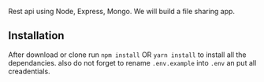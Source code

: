 

Rest api using Node, Express, Mongo.
We will build a file sharing app. 






## Installation 
After download or clone run `npm install` OR `yarn install` to install all the dependancies.
also do not forget to rename `.env.example` into `.env` an put all creadentials.

